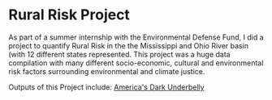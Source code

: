 # Rural Risk Project

As part of a summer internship with the Environmental Defense Fund, I did a project to quantify Rural Risk in the the Mississippi and Ohio River basin (with 12 different states represented. This project was a huge data compilation with many different socio-economic, cultural and environmental risk factors surrounding environmental and climate justice.

Outputs of this Project include: 
[America's Dark Underbelly](DarkRisk.html)
